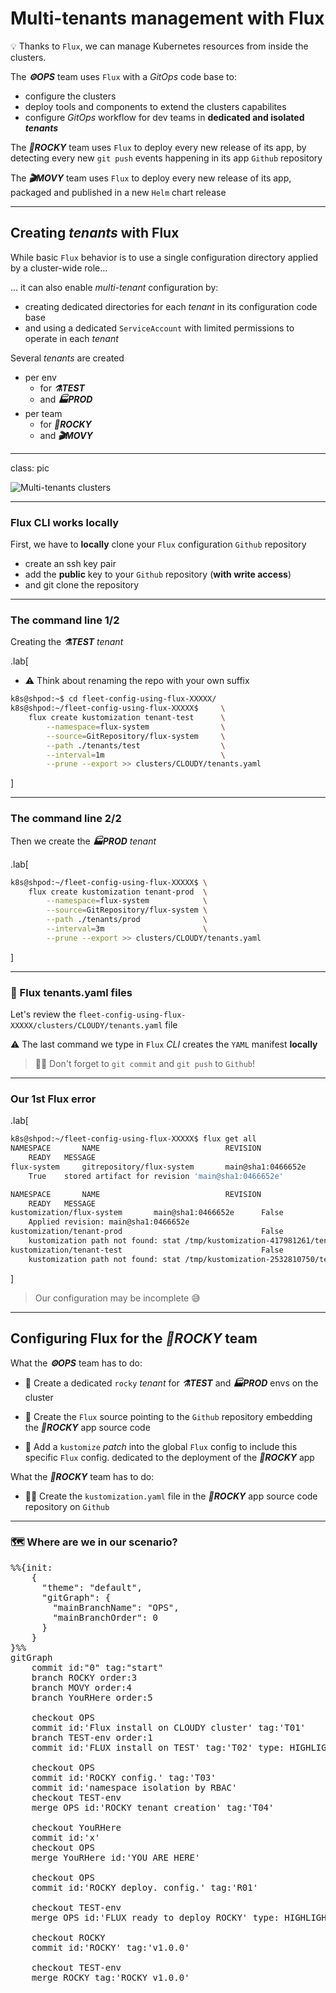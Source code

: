# Multi-tenants management with Flux

💡 Thanks to `Flux`, we can manage Kubernetes resources from inside the clusters.

The **_⚙️OPS_** team uses `Flux` with a _GitOps_ code base to:
- configure the clusters
- deploy tools and components to extend the clusters capabilites
- configure _GitOps_ workflow for dev teams in **dedicated and isolated _tenants_**

The **_🎸ROCKY_** team uses `Flux` to deploy every new release of its app, by detecting every new `git push` events happening in its app `Github` repository


The **_🎬MOVY_** team uses `Flux` to deploy every new release of its app, packaged and published in a new `Helm` chart release

---

## Creating _tenants_ with Flux

While basic `Flux` behavior is to use a single configuration directory applied by a cluster-wide role…

… it can also enable _multi-tenant_ configuration by:
- creating dedicated directories for each _tenant_ in its configuration code base
- and using a dedicated `ServiceAccount` with limited permissions to operate in each _tenant_

Several _tenants_ are created
- per env
    - for **_⚗️TEST_**
    - and **_🏭PROD_**
- per team
    - for **_🎸ROCKY_**
    - and **_🎬MOVY_**

---

class: pic

![Multi-tenants clusters](images/M6-cluster-multi-tenants.png )

---

### Flux CLI works locally

First, we have to **locally** clone your `Flux` configuration `Github` repository

- create an ssh key pair
- add the **public** key to your `Github` repository (**with write access**)
- and git clone the repository

---

### The command line 1/2

Creating the **_⚗️TEST_** _tenant_

.lab[

- ⚠️ Think about renaming the repo with your own suffix
```bash
k8s@shpod:~$ cd fleet-config-using-flux-XXXXX/
k8s@shpod:~/fleet-config-using-flux-XXXXX$     \
    flux create kustomization tenant-test      \
        --namespace=flux-system                \
        --source=GitRepository/flux-system     \
        --path ./tenants/test                  \
        --interval=1m                          \
        --prune --export >> clusters/CLOUDY/tenants.yaml
```

]

---

### The command line 2/2

Then we create the **_🏭PROD_** _tenant_

.lab[

```bash
k8s@shpod:~/fleet-config-using-flux-XXXXX$ \
    flux create kustomization tenant-prod  \
        --namespace=flux-system            \
        --source=GitRepository/flux-system \
        --path ./tenants/prod              \
        --interval=3m                      \
        --prune --export >> clusters/CLOUDY/tenants.yaml
```

]

---

### 📂 Flux tenants.yaml files

Let's review the `fleet-config-using-flux-XXXXX/clusters/CLOUDY/tenants.yaml` file




⚠️ The last command we type in `Flux` _CLI_ creates the `YAML` manifest **locally**

> ☝🏻 Don't forget to `git commit` and `git push` to `Github`!

---

### Our 1st Flux error

.lab[

```bash
k8s@shpod:~/fleet-config-using-flux-XXXXX$ flux get all
NAMESPACE       NAME                            REVISION                SUSPENDED
    READY   MESSAGE
flux-system     gitrepository/flux-system       main@sha1:0466652e      False
    True    stored artifact for revision 'main@sha1:0466652e'

NAMESPACE       NAME                            REVISION                SUSPENDED
    READY   MESSAGE
kustomization/flux-system       main@sha1:0466652e      False           True
    Applied revision: main@sha1:0466652e
kustomization/tenant-prod                               False           False
    kustomization path not found: stat /tmp/kustomization-417981261/tenants/prod: no such file or directory
kustomization/tenant-test                               False           False
    kustomization path not found: stat /tmp/kustomization-2532810750/tenants/test: no such file or directory
```

]

> Our configuration may be incomplete 😅

---

## Configuring Flux for the **_🎸ROCKY_** team

What the **_⚙️OPS_** team has to do:

- 🔧 Create a dedicated `rocky` _tenant_ for _**⚗️TEST**_ and **_🏭PROD_** envs on the cluster

- 🔧 Create the `Flux` source pointing to the `Github` repository embedding the **_🎸ROCKY_** app source code

- 🔧 Add a `kustomize` _patch_ into the global `Flux` config to include this specific `Flux` config. dedicated to the deployment of the **_🎸ROCKY_** app

What the **_🎸ROCKY_** team has to do:

- 👨‍💻 Create the `kustomization.yaml` file in the **_🎸ROCKY_** app source code repository on `Github`

---

### 🗺️ Where are we in our scenario?

<pre class="mermaid">
%%{init:
    {
      "theme": "default",
      "gitGraph": {
        "mainBranchName": "OPS",
        "mainBranchOrder": 0
      }
    }
}%%
gitGraph
    commit id:"0" tag:"start"
    branch ROCKY order:3
    branch MOVY order:4
    branch YouRHere order:5

    checkout OPS
    commit id:'Flux install on CLOUDY cluster' tag:'T01'
    branch TEST-env order:1
    commit id:'FLUX install on TEST' tag:'T02' type: HIGHLIGHT

    checkout OPS
    commit id:'ROCKY config.' tag:'T03'
    commit id:'namespace isolation by RBAC'
    checkout TEST-env
    merge OPS id:'ROCKY tenant creation' tag:'T04'

    checkout YouRHere
    commit id:'x'
    checkout OPS
    merge YouRHere id:'YOU ARE HERE'

    checkout OPS
    commit id:'ROCKY deploy. config.' tag:'R01'

    checkout TEST-env
    merge OPS id:'FLUX ready to deploy ROCKY' type: HIGHLIGHT tag:'R02'

    checkout ROCKY
    commit id:'ROCKY' tag:'v1.0.0'

    checkout TEST-env
    merge ROCKY tag:'ROCKY v1.0.0'
</pre>

